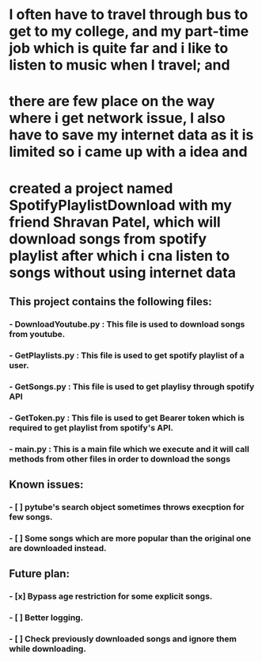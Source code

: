 # I often have to travel through bus to get to my college, and my part-time job which is quite far and i like to listen to music when I travel; and
# there are few place on the way where i get network issue, I also have to save my internet data as it is limited so i came up with a idea and 
# created a project named SpotifyPlaylistDownload with my friend Shravan Patel, which will download songs from spotify playlist after which i cna listen to songs without using internet data  

## This project contains the following files:

### - DownloadYoutube.py : This file is used to download songs from youtube.
### - GetPlaylists.py : This file is used to get spotify playlist of a user.
### - GetSongs.py : This file is used to get playlisy through spotify API
### - GetToken.py : This file is used to get Bearer token which is required to get playlist from spotify's API.
### - main.py : This is a main file which we execute and it will call methods from other files in order to download the songs

## Known issues:

### - [ ] pytube's search object sometimes throws execption for few songs.
### - [ ] Some songs which are more popular than the original one are downloaded instead.

## Future plan:

### - [x] Bypass age restriction for some explicit songs.
### - [ ] Better logging.
### - [ ] Check previously downloaded songs and ignore them while downloading.